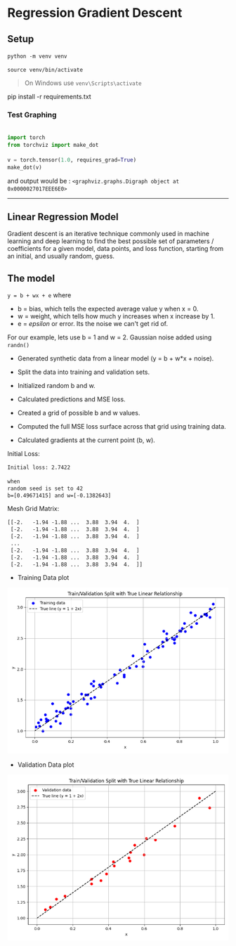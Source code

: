 # Regression Gradient Descent

## Setup
`python -m venv venv`

`source venv/bin/activate`
>On Windows use `venv\Scripts\activate` 

pip install -r requirements.txt 

### Test Graphing
```python

import torch
from torchviz import make_dot

v = torch.tensor(1.0, requires_grad=True)
make_dot(v)

```

and output would be : `<graphviz.graphs.Digraph object at 0x0000027017EEE6E0>` 

--------------
## Linear Regression Model 

Gradient descent is an iterative technique commonly used in machine learning and deep learning to find the best possible set of parameters / coefficients for a given model, data points, and loss function, starting from an initial, and usually random, guess.

## The model 

`y = b + wx + e` 
where 
 - b = bias, which tells the expected average value y when x = 0.
 - w = weight, which tells how much y increases when x increase by 1.
 - e = _epsilon_ or error. Its the noise we can't get rid of. 

For our example, lets use b = 1 and w = 2.
Gaussian noise added using `randn()` 


- Generated synthetic data from a linear model (y = b + w*x + noise).

- Split the data into training and validation sets.

- Initialized random b and w.

- Calculated predictions and MSE loss.

- Created a grid of possible b and w values.

- Computed the full MSE loss surface across that grid using training data.

- Calculated gradients at the current point (b, w).


Initial Loss:
```
Initial loss: 2.7422

when 
random seed is set to 42
b=[0.49671415] and w=[-0.1382643]
```


Mesh Grid Matrix:
```
[[-2.   -1.94 -1.88 ...  3.88  3.94  4.  ]
 [-2.   -1.94 -1.88 ...  3.88  3.94  4.  ]
 [-2.   -1.94 -1.88 ...  3.88  3.94  4.  ]
 ...
 [-2.   -1.94 -1.88 ...  3.88  3.94  4.  ]
 [-2.   -1.94 -1.88 ...  3.88  3.94  4.  ]
 [-2.   -1.94 -1.88 ...  3.88  3.94  4.  ]]
```



- Training Data plot

![](regression-gradient\images\training_data.png)

- Validation Data plot
  
![](regression-gradient\images\validation.png)


##

